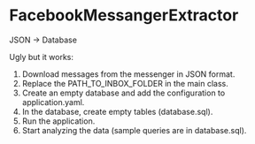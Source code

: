 # FacebookMessangerExtractor
JSON -> Database

Ugly but it works:

1. Download messages from the messenger in JSON format.
2. Replace the PATH_TO_INBOX_FOLDER in the main class.
3. Create an empty database and add the configuration to application.yaml.
4. In the database, create empty tables (database.sql).
5. Run the application.
6. Start analyzing the data (sample queries are in database.sql).
